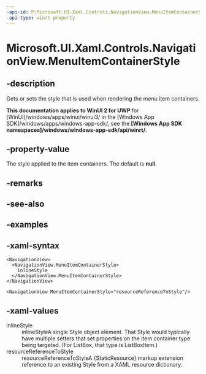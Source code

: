 ```yaml
---
-api-id: P:Microsoft.UI.Xaml.Controls.NavigationView.MenuItemContainerStyle
-api-type: winrt property
---
```

<!-- Property syntax.
public Style MenuItemContainerStyle { get;  set; }
-->

# Microsoft.UI.Xaml.Controls.NavigationView.MenuItemContainerStyle


## -description

Gets or sets the style that is used when rendering the menu item containers.


**This documentation applies to WinUI 2 for UWP** for [WinUI]/windows/apps/winui/winui3/ in the [Windows App SDK]/windows/apps/windows-app-sdk/, see the **[Windows App SDK namespaces]/windows/windows-app-sdk/api/winrt/**.

## -property-value

The style applied to the item containers. The default is **null**.


## -remarks


## -see-also


## -examples


## -xaml-syntax

```xaml
<NavigationView>
  <NavigationView.MenuItemContainerStyle>
    inlineStyle
  </NavigationView.MenuItemContainerStyle>
</NavigationView>
```

```xaml
<NavigationView MenuItemContainerStyle="resourceReferenceToStyle"/>
```


## -xaml-values

<dl><dt>inlineStyle</dt><dd>inlineStyleA single Style object element. That Style would typically have multiple setters that set properties on the item container type being targeted. (For ListBox, that type is ListBoxItem.)</dd>
<dt>resourceReferenceToStyle</dt><dd>resourceReferenceToStyleA {StaticResource} markup extension reference to an existing Style from a XAML resource dictionary.</dd>
</dl>



